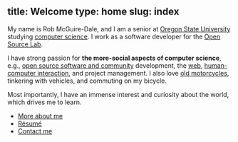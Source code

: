 title: Welcome
type: home
slug: index
---

My name is Rob McGuire-Dale, and I am a senior at [Oregon State University][osu] studying [computer science][compsci]. I work as a software developer for the [Open Source Lab][osuosl]. 

I have strong passion for **the more-social aspects of computer science**, e.g., [open source software and community][opensource] development, the [web][internet], [human-computer interaction][hci], and project management. I also love [old motorcycles][motoblog], tinkering with vehicles, and commuting on my bicycle. 

Most importantly, I have an immense interest and curiosity about the world, which drives me to learn.

 * [More about me](about.html)
 * [R&eacute;sum&eacute;][resume]
 * [Contact me](contact.html)

[osu]:http://oregonstate.edu
[compsci]:http://en.wikipedia.org/wiki/computer_science
[osuosl]:http://osuosl.org
[hci]:http://en.wikipedia.org/wiki/Human%E2%80%93computer_interaction
[opensource]:http://en.wikipedia.org/wiki/Open_source
[motoblog]:http://bmwr65.blogspot.com
[internet]:/img/welcomeToTheInternet.jpg
[resume]:/docs/McGuire-Dale,Rob_resume.pdf'

